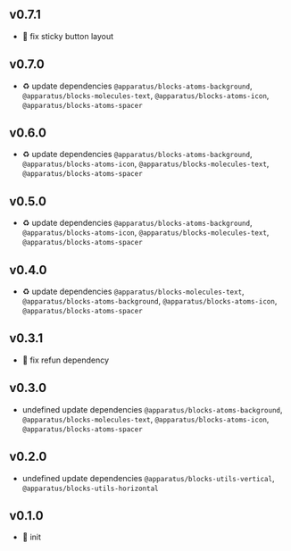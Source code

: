## v0.7.1

* 🐞 fix sticky button layout

## v0.7.0

* ♻️ update dependencies `@apparatus/blocks-atoms-background`, `@apparatus/blocks-molecules-text`, `@apparatus/blocks-atoms-icon`, `@apparatus/blocks-atoms-spacer`

## v0.6.0

* ♻️ update dependencies `@apparatus/blocks-atoms-background`, `@apparatus/blocks-atoms-icon`, `@apparatus/blocks-molecules-text`, `@apparatus/blocks-atoms-spacer`

## v0.5.0

* ♻️ update dependencies `@apparatus/blocks-atoms-background`, `@apparatus/blocks-atoms-icon`, `@apparatus/blocks-molecules-text`, `@apparatus/blocks-atoms-spacer`

## v0.4.0

* ♻️ update dependencies `@apparatus/blocks-molecules-text`, `@apparatus/blocks-atoms-background`, `@apparatus/blocks-atoms-icon`, `@apparatus/blocks-atoms-spacer`

## v0.3.1

* 🐞 fix refun dependency

## v0.3.0

* undefined update dependencies `@apparatus/blocks-atoms-background`, `@apparatus/blocks-molecules-text`, `@apparatus/blocks-atoms-icon`, `@apparatus/blocks-atoms-spacer`

## v0.2.0

* undefined update dependencies `@apparatus/blocks-utils-vertical`, `@apparatus/blocks-utils-horizontal`

## v0.1.0

* 🐣 init
